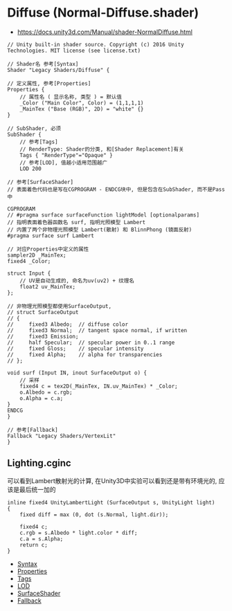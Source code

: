 # Diffuse (Normal-Diffuse.shader)
* <https://docs.unity3d.com/Manual/shader-NormalDiffuse.html>

```ShaderLab
// Unity built-in shader source. Copyright (c) 2016 Unity Technologies. MIT license (see license.txt)

// Shader名 参考[Syntax]
Shader "Legacy Shaders/Diffuse" {

// 定义属性, 参考[Properties]
Properties {
	// 属性名 ( 显示名称, 类型 ) = 默认值
	_Color ("Main Color", Color) = (1,1,1,1)
	_MainTex ("Base (RGB)", 2D) = "white" {}
}

// SubShader, 必须
SubShader {
	// 参考[Tags]
	// RenderType: Shader的分类, 和[Shader Replacement]有关
	Tags { "RenderType"="Opaque" }
	// 参考[LOD], 值越小适用范围越广
	LOD 200

// 参考[SurfaceShader]
// 表面着色代码也是写在CGPROGRAM - ENDCG块中, 但是包含在SubShader, 而不是Pass中

CGPROGRAM
// #pragma surface surfaceFunction lightModel [optionalparams]
// 指明表面着色器函数名 surf, 指明光照模型 Lambert
// 内置了两个非物理光照模型 Lambert(散射) 和 BlinnPhong (镜面反射)
#pragma surface surf Lambert

// 对应Properties中定义的属性
sampler2D _MainTex;
fixed4 _Color;

struct Input {
	// UV是自动生成的, 命名为uv(uv2) + 纹理名
	float2 uv_MainTex;
};

// 非物理光照模型都使用SurfaceOutput, 
// struct SurfaceOutput
// {
//     fixed3 Albedo;  // diffuse color
//     fixed3 Normal;  // tangent space normal, if written
//     fixed3 Emission;
//     half Specular;  // specular power in 0..1 range
//     fixed Gloss;    // specular intensity
//     fixed Alpha;    // alpha for transparencies
// };

void surf (Input IN, inout SurfaceOutput o) {
	// 采样
	fixed4 c = tex2D(_MainTex, IN.uv_MainTex) * _Color;
	o.Albedo = c.rgb;
	o.Alpha = c.a;
}
ENDCG
}

// 参考[Fallback]
Fallback "Legacy Shaders/VertexLit"
}

```

## Lighting.cginc
可以看到Lambert散射光的计算, 在Unity3D中实验可以看到还是带有环境光的, 应该是最后统一加的

```HLSL
inline fixed4 UnityLambertLight (SurfaceOutput s, UnityLight light)
{
    fixed diff = max (0, dot (s.Normal, light.dir));

    fixed4 c;
    c.rgb = s.Albedo * light.color * diff;
    c.a = s.Alpha;
    return c;
}
```

* [Syntax](../../../ShaderLab%20Reference/ShaderLab%20Syntax.md)
* [Properties](../../../ShaderLab%20Reference/ShaderLab%20Properties.md)
* [Tags](../../../ShaderLab%20Reference/SubShader%20Tags.md)
* [LOD](../../../ShaderLab%20Reference/SubShader%20LOD.md)
* [SurfaceShader](../../../ShaderLab%20Reference/SurfaceShader.md)
* [Fallback](../../../ShaderLab%20Reference/ShaderLab%20Fallback.md)